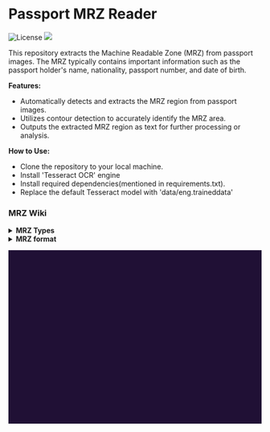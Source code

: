 # Passport MRZ Reader

![License](https://img.shields.io/badge/license-AGPL%203.0-green)
<a href="https://github.com/sivakumar-mahalingam/passport-mrz-reader/" target="_blank">
        <img src="docs/LAGHIMA.png" target="_blank" />
</a>


This repository extracts the Machine Readable Zone (MRZ) from passport images. The MRZ typically contains important information such as the passport holder's name, nationality, passport number, and date of birth.

**Features:**

- Automatically detects and extracts the MRZ region from passport images.
- Utilizes contour detection to accurately identify the MRZ area.
- Outputs the extracted MRZ region as text for further processing or analysis.

**How to Use:**

- Clone the repository to your local machine.
- Install 'Tesseract OCR' engine
- Install required dependencies(mentioned in requirements.txt).
- Replace the default Tesseract model with 'data/eng.traineddata'


### MRZ Wiki
<details>
    <summary><b>MRZ Types</b></summary>

The standard for MRZ code is strictly regulated and has to comply with [Doc 9303](https://www.icao.int/publications/pages/publication.aspx?docnum=9303). Machine Readable Travel Documents published by the International Civil Aviation Organization.

There are currently several types of ICAO standard machine-readable zones, which vary in the number of lines and characters in each line:

- TD-1 (e.g. citizen’s identification card, EU ID cards, US Green Card): consists of 3 lines, 30 characters each.
- TD-2 (e.g. Romania ID, old type of German ID), and MRV-B (machine-readable visas type B — e.g. Schengen visa): consists of 2 lines, 36 characters each.
- MRP (all international passports, also known as TD-3), and MRV-A (machine-readable visas type A — issued by the USA, Japan, China, and others): consists of 2 lines, 44 characters each.
</details>

<details>
    <summary><b>MRZ format</b></summary>
Now, based on the example of a national passport, let us take a closer look at the MRZ composition.


- **Top Line**
  <div>
  
  The first character indicates the type of document: P — means machine-readable passport (as opposed to, for example, V in MRV-A(B) type of MRZ, corresponding to a visa document). The state or organization that issued the passport can use the second character to determine more specifically the passport type (civil, official, diplomatic, service, etc.). If the passport type is not specified, then a placeholder (<) is inserted instead. The following three characters indicate the country that issued the passport in accordance with ISO 3166–1 alpha-3 with some minor exceptions, or the organization that is authorized to issue passports and other machine-readable documents (for example, UN, Interpol, EU Council). The next 39 characters of the first line provide the name of the passport’s owner. First comes the primary identifier, or the last name. If the last name consists of several words, then a placeholder (<) is used between them. Punctuation marks — hyphens, apostrophes, commas, used in the VIZ, are not used in machine-readable lines. Instead of punctuation marks, a placeholder is used again.

  In the machine-readable zone, the last name is separated from the given name(s) with two placeholder characters (<<). In the same way as in a last name, if there are several given names or if they consist of several words, they are separated by placeholder characters.

  The number of characters per line is limited. For a passport, each MRZ line must contain exactly 44 characters. Therefore, if the full name is too long and does not fit into one line, the first name gets abbreviated, as it is the second identifier with respect to the last name.

  In a machine-readable zone, only Latin characters without diacritics are used, thus specific transliteration rules have to be applied to names which are written with diacritical marks or using other alphabets.
  </div>
- **Bottom Line**
  <div>
  The first 9 characters of the second line of the passport’s machine-readable zone is the document number. Despite the fact that in most countries that use machine-readable zones in their documents, passport numbers are converted to a 9-digit form, in some cases, the total number of characters may be more or less. If there are more characters in the number, those that did not fit in the allotted 9 places go into the “optional data” zone. The 10th character is there to verify the correctness of the number and is calculated using a special algorithm based on the first 9. The following three characters indicate the citizenship of the passport holder. The citizenship code is written in the ISO 3166–1 alpha-3 international format (with some minor exceptions), there are additional codes such as for stateless persons (the characters would be XXA), or for refugees (XXB or XXC). The next 6 digits is the date of birth in the YYMMDD format, and the character following that date is the check digit, which is calculated by a special algorithm based on the date of birth. The next character indicates the gender of the passport holder: male (M), female (F), or a placeholder < in case the person has not decided on their gender or refused to provide it. The next 6 digits indicate the validity period of the passport in the YYMMDD format, followed by the check digit. The next 14 characters represent optional data at the discretion of the issuer. If there is no personal number, and no other information, this entire field is filled with placeholders. If the personal number data is not available, then its check digit will be indicated either as 0 or as a placeholder. The last digit on the bottom line of the MRZ passport is a check digit calculated using all the characters in the bottom line, except for the characters indicating the gender and citizenship.
  </div
</details>

![](docs/mrz.gif)

